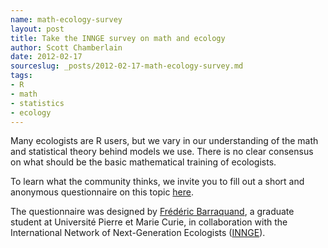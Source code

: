 ```yaml
--- 
name: math-ecology-survey
layout: post
title: Take the INNGE survey on math and ecology
author: Scott Chamberlain
date: 2012-02-17
sourceslug: _posts/2012-02-17-math-ecology-survey.md
tags: 
- R
- math
- statistics
- ecology
---
```


Many ecologists are R users, but we vary in our understanding of the math and statistical theory behind models we use. There is no clear consensus on what should be the basic mathematical training of ecologists.   

To learn what the community thinks, we invite you to fill out a short and anonymous questionnaire on this topic [here][].  

The questionnaire was designed by [Frédéric Barraquand][fred], a graduate student at Université Pierre et Marie Curie, in collaboration with the International Network of Next-Generation Ecologists ([INNGE][]).  

[here]: https://sites.google.com/site/mathematicsandecologysurvey/
[fred]: http://www.cebc.cnrs.fr/Fidentite/barraquand/barraquand.htm
[INNGE]: http://www.innge.net
